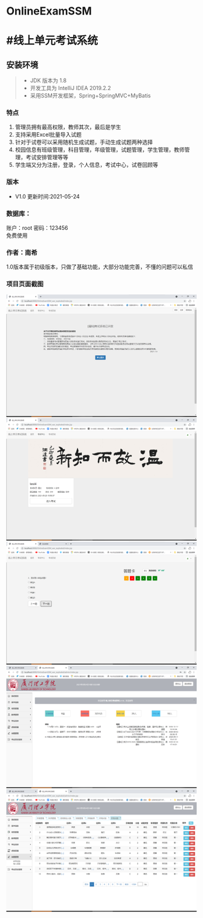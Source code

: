 # OnlineExamSSM

#线上单元考试系统
===============

## 安装环境

>+ JDK 版本为 1.8
>+ 开发工具为 IntelliJ IDEA 2019.2.2
>+ 采用SSM开发框架，Spring+SpringMVC+MyBatis

### 特点

1.    管理员拥有最高权限，教师其次，最后是学生
2.    支持采用Excel批量导入试题
3.    针对于试卷可以采用随机生成试题，手动生成试题两种选择
4.    校园信息有班级管理，科目管理，年级管理，试题管理，学生管理，教师管理，考试安排管理等等
5.    学生端又分为注册，登录，个人信息，考试中心，试卷回顾等


### 版本
+ V1.0       更新时间:2021-05-24

### 数据库：
账户：root  密码：123456<br>
免费使用

### 作者：南希
1.0版本属于初级版本，只做了基础功能，大部分功能完善，不懂的问题可以私信

### 项目页面截图
![Image text](https://github.com/October-mao/OnlineExamSSM/blob/master/%E9%A1%B9%E7%9B%AE%E6%88%AA%E5%9B%BE/%E5%AD%A6%E7%94%9F%E4%B8%BB%E9%A1%B5.png)
![Image text](https://github.com/October-mao/OnlineExamSSM/blob/master/%E9%A1%B9%E7%9B%AE%E6%88%AA%E5%9B%BE/%E8%80%83%E8%AF%95%E4%B8%AD%E5%BF%83.png)
![Image text](https://github.com/October-mao/OnlineExamSSM/blob/master/%E9%A1%B9%E7%9B%AE%E6%88%AA%E5%9B%BE/%E8%80%83%E8%AF%95%E9%A1%B5%E9%9D%A2.png)
![Image text](https://github.com/October-mao/OnlineExamSSM/blob/master/%E9%A1%B9%E7%9B%AE%E6%88%AA%E5%9B%BE/%E7%AE%A1%E7%90%86%E5%91%98%E5%90%8E%E5%8F%B0.png)
![Image text](https://github.com/October-mao/OnlineExamSSM/blob/master/%E9%A1%B9%E7%9B%AE%E6%88%AA%E5%9B%BE/%E8%AF%95%E9%A2%98%E7%AE%A1%E7%90%86.png)
